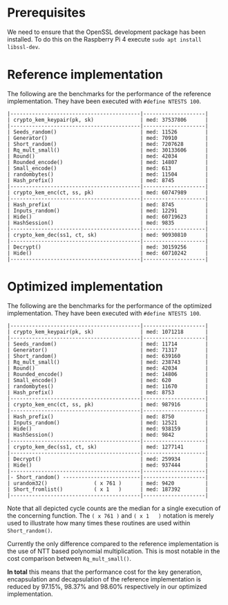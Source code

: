 # Prerequisites

We need to ensure that the OpenSSL development package has been installed. To do
this on the Raspberry Pi 4 execute `sudo apt install libssl-dev`.

# Reference implementation

The following are the benchmarks for the performance of the reference
implementation. They have been executed with `#define NTESTS 100`.

```shell
|------------------------------------------|--------------------|
| crypto_kem_keypair(pk, sk)               | med: 37537806      |
|------------------------------------------|--------------------|
| Seeds_random()                           | med: 11526         |
| Generator()                              | med: 70910         |
| Short_random()                           | med: 7207628       |
| Rq_mult_small()                          | med: 30133606      |
| Round()                                  | med: 42034         |
| Rounded_encode()                         | med: 14807         |
| Small_encode()                           | med: 613           |
| randombytes()                            | med: 11504         |
| Hash_prefix()                            | med: 8745          |
|------------------------------------------|--------------------|
| crypto_kem_enc(ct, ss, pk)               | med: 60747989      |
|------------------------------------------|--------------------|
| Hash_prefix(                             | med: 8745          |
| Inputs_random()                          | med: 12291         |
| Hide()                                   | med: 60719623      |
| HashSession()                            | med: 9835          |
|------------------------------------------|--------------------|
| crypto_kem_dec(ss1, ct, sk)              | med: 90930810      |
|------------------------------------------|--------------------|
| Decrypt()                                | med: 30159256      |
| Hide()                                   | med: 60710242      |
|------------------------------------------|--------------------|
```

# Optimized implementation

The following are the benchmarks for the performance of the optimized
implementation. They have been executed with `#define NTESTS 100`.

```shell
|------------------------------------------|--------------------|
| crypto_kem_keypair(pk, sk)               | med: 1071218       |
|------------------------------------------|--------------------|
| Seeds_random()                           | med: 11714         |
| Generator()                              | med: 71317         |
| Short_random()                           | med: 639160        |
| Rq_mult_small()                          | med: 238743        |
| Round()                                  | med: 42034         |
| Rounded_encode()                         | med: 14806         |
| Small_encode()                           | med: 620           |
| randombytes()                            | med: 11670         |
| Hash_prefix()                            | med: 8753          |
|------------------------------------------|--------------------|
| crypto_kem_enc(ct, ss, pk)               | med: 987916        |
|------------------------------------------|--------------------|
| Hash_prefix()                            | med: 8750          |
| Inputs_random()                          | med: 12521         |
| Hide()                                   | med: 938159        |
| HashSession()                            | med: 9842          |
|------------------------------------------|--------------------|
| crypto_kem_dec(ss1, ct, sk)              | med: 1277141       |
|------------------------------------------|--------------------|
| Decrypt()                                | med: 259934        |
| Hide()                                   | med: 937444        |
|------------------------------------------|--------------------|
|- Short_random() -------------------------|--------------------|
| urandom32()               ( x 761 )      | med: 9420          |
| Short_fromlist()          ( x 1   )      | med: 187392        |
|------------------------------------------|--------------------|
```

Note that all depicted cycle counts are the median for a single execution of the
concerning function. The `( x 761 )` and `( x 1   )` notation is merely used to
illustrate how many times these routines are used within `Short_random()`.

Currently the only difference compared to the reference implementation is the
use of NTT based polynomial multiplication. This is most notable in the cost
comparison between `Rq_mult_small()`.

**In total** this means that the performance cost for the key generation,
encapsulation and decapsulation of the reference implementation is reduced by
97.15%, 98.37% and 98.60% respectively in our optimized implementation.
